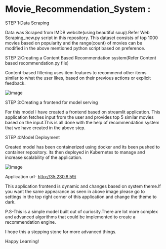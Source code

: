 # Movie_Recommendation_System :


STEP 1:Data Scraping

Data was Scraped from IMDB website(using beautiful soup).Refer Web Scraping_new.py script in this repository.
This dataset consists of top 1000 movies based on popularity and the range(count) of movies can be modified in the above mentioned python script based on preference.

STEP 2:Creating a Content Based Recommendation system(Refer Content based recommendation.py file)

Content-based filtering uses item features to recommend other items similar to what the user likes, based on their previous actions or explicit feedback.

![image](https://user-images.githubusercontent.com/64595758/130803753-2211bcc9-a9f2-4bf8-952f-b9f044130f33.png)

STEP 3:Creating a frontend for model serving

For this model I have created a frontend based on streamlit application.
This application fetches input from the user and provides top 5 similar movies based on the input.This is all done with the help of recommendation system that we have created in the above step.

STEP 4:Model Deployment

Created model has been containerized using docker and its been pushed to container repository.
Its then deployed in Kubernetes to manage and increase scalability of the application.

![image](https://www.wallpaperup.com/uploads/wallpapers/2015/12/12/858715/38ab8700ce1051a9b2311504d06f8289-1000.jpg)

Application url- http://35.230.8.59/

This application frontend is dynamic and changes based on system theme.If you want the same appearance as seen in above image please go to settings in the top right corner of this application and change the theme to dark.



P.S-This is a simple model built out of curiosity.There are lot more complex and advanced algorithms that could be implemented to create a recommendation engine.

I hope this a stepping stone for more advanced things.

Happy Learning!

